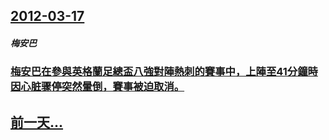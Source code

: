 ## [2012-03-17](/zh/news/2012/03/17/index.md)

##### 梅安巴
### [ 梅安巴在參與英格蘭足總盃八強對陣熱刺的賽事中，上陣至41分鐘時因心脏骤停突然暈倒，賽事被迫取消。](/zh/news/2012/03/17/梅安巴在參與英格蘭足總盃八強對陣熱刺的賽事中-上陣至41分鐘時因心脏骤停突然暈倒-賽事被迫取消.md)
## [前一天...](/zh/news/2012/03/16/index.md)


